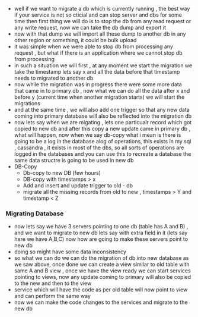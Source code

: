 - well if we want to migrate a db which is currently running , the best way if your service is not so cticial and can stop server and dbs for some time then first thing we will do is to stop the db from any read request or any write request, now we can take the db dump and export it
- now with that dump we will import all these dump to another db in any other region or something, it could be bulk upload
- it was simple when we were able to stop db from processing any request , but what if there is an application where we cannot stop db from processing
- in such a situation we will first , at any moment we start the migration we take the timestamp lets say x and all the data before that timestamp needs to migrated to another db
- now while the migration was in progress there were some more data that came in to primary db , now what we can do all the data after x and before y (current time when another migration starts) we will start the migrations
- and at the same time , we will also add one trigger so that any new data coming into primary database will also be reflected into the migration db
- now lets say when we are migating , lets one particualr record which got copied to new db and after this copy a new update came in primary db , what will happen, now when we say db-copy what i mean is there is going to be a log in the database alog of operations, this exists in  my sql , cassandra , it exists in most of the dbs, so all sorts of operations are logged in the databases and you can use this to recreate a database the same data structre is going to be used in new db
- DB-Copy
    - Db-copy to new DB (few hours)
    - DB-copy with timestamps > x
    - Add and insert and update trigger to old - db
    - migrate all the missing records from old to new , timestamps > Y and timestamp < Z

### Migrating Database
- now lets say we have 3 servers pointing to one db (table has A and B) , and we want to migrate to new db lets say with extra field in it (lets say here we have A,B,C) now how are going to make these servers point to new db
- doing so might have some data inconsistency
- so what we can do we can do the migration of db into new database as we saw above, once done we can create a view similar to old table with same A and B view , once we have the view ready we can start services pointing to views, now any update coming to primary will also be copied to the new and then to the view
- service which will have the code as per old table will now point to view and can perform the same way
- now we can make the code changes to the services and migrate to the new db 
